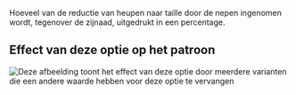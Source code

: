 Hoeveel van de reductie van heupen naar taille door de nepen ingenomen wordt, tegenover de zijnaad, uitgedrukt in een percentage.

## Effect van deze optie op het patroon

![Deze afbeelding toont het effect van deze optie door meerdere varianten die een andere waarde hebben voor deze optie te vervangen](penelope_darttosideseamfactor_sample.svg "Effect van deze optie op het patroon")
